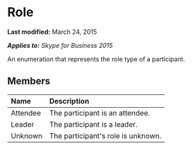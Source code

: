 
# Role 

 **Last modified:** March 24, 2015

 _**Applies to:** Skype for Business 2015_

An enumeration that represents the role type of a participant.


## Members





|**Name**|**Description**|
|:-----|:-----|
|Attendee|The participant is an attendee.|
|Leader|The participant is a leader.|
|Unknown|The participant's role is unknown.|
